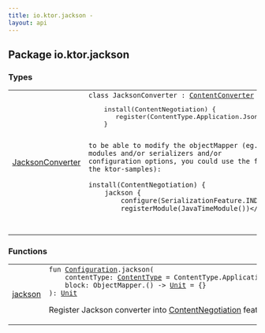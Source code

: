 ```yaml
---
title: io.ktor.jackson - 
layout: api
---
```




## Package io.ktor.jackson

### Types

<table class="api-docs-table">
<tbody>
<tr>
<td markdown="1">

<a href="-jackson-converter/index.html">JacksonConverter</a>


</td>
<td markdown="1">
<div class="signature"><code><span class="keyword">class </span><span class="identifier">JacksonConverter</span>&nbsp;<span class="symbol">:</span>&nbsp;<a href="../io.ktor.features/-content-converter/index.html"><span class="identifier">ContentConverter</span></a></code></div>
<pre markdown="1">    install(ContentNegotiation) {
       register(ContentType.Application.Json, JacksonConverter())
    }

    to be able to modify the objectMapper (eg. using specific modules and/or serializers and/or
    configuration options, you could use the following (as seen in the ktor-samples):

    install(ContentNegotiation) {
        jackson {
            configure(SerializationFeature.INDENT_OUTPUT, true)
            registerModule(JavaTimeModule())</pre>
</td>
</tr>
</tbody>
</table>

### Functions

<table class="api-docs-table">
<tbody>
<tr>
<td markdown="1">

<a href="jackson.html">jackson</a>


</td>
<td markdown="1">
<div class="signature"><code><span class="keyword">fun </span><a href="../io.ktor.features/-content-negotiation/-configuration/index.html"><span class="identifier">Configuration</span></a><span class="symbol">.</span><span class="identifier">jackson</span><span class="symbol">(</span><br/>&nbsp;&nbsp;&nbsp;&nbsp;<span class="parameterName" id="io.ktor.jackson$jackson(io.ktor.features.ContentNegotiation.Configuration, io.ktor.http.ContentType, kotlin.Function1((com.fasterxml.jackson.databind.ObjectMapper, kotlin.Unit)))/contentType">contentType</span><span class="symbol">:</span>&nbsp;<a href="../io.ktor.http/-content-type/index.html"><span class="identifier">ContentType</span></a>&nbsp;<span class="symbol">=</span>&nbsp;ContentType.Application.Json<span class="symbol">, </span><br/>&nbsp;&nbsp;&nbsp;&nbsp;<span class="parameterName" id="io.ktor.jackson$jackson(io.ktor.features.ContentNegotiation.Configuration, io.ktor.http.ContentType, kotlin.Function1((com.fasterxml.jackson.databind.ObjectMapper, kotlin.Unit)))/block">block</span><span class="symbol">:</span>&nbsp;<span class="identifier">ObjectMapper</span><span class="symbol">.</span><span class="symbol">(</span><span class="symbol">)</span>&nbsp;<span class="symbol">-&gt;</span>&nbsp;<a href="https://kotlinlang.org/api/latest/jvm/stdlib/kotlin/-unit/index.html"><span class="identifier">Unit</span></a>&nbsp;<span class="symbol">=</span>&nbsp;{}<br/><span class="symbol">)</span><span class="symbol">: </span><a href="https://kotlinlang.org/api/latest/jvm/stdlib/kotlin/-unit/index.html"><span class="identifier">Unit</span></a></code></div>

Register Jackson converter into <a href="../io.ktor.features/-content-negotiation/index.html">ContentNegotiation</a> feature


</td>
</tr>
</tbody>
</table>
